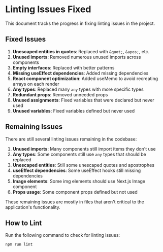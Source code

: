 # Linting Issues Fixed

This document tracks the progress in fixing linting issues in the project.

## Fixed Issues

1. **Unescaped entities in quotes**: Replaced with `&quot;`, `&apos;`, etc.
2. **Unused imports**: Removed numerous unused imports across components
3. **Empty interfaces**: Replaced with better patterns
4. **Missing useEffect dependencies**: Added missing dependencies
5. **React component optimization**: Added useMemo to avoid recreating arrays on each render
6. **Any types**: Replaced many `any` types with more specific types
7. **Redundant props**: Removed unneeded props
8. **Unused assignments**: Fixed variables that were declared but never used
9. **Unused variables**: Fixed variables defined but never used

## Remaining Issues

There are still several linting issues remaining in the codebase:

1. **Unused imports**: Many components still import items they don't use
2. **Any types**: Some components still use `any` types that should be replaced
3. **Unescaped entities**: Still some unescaped quotes and apostrophes
4. **useEffect dependencies**: Some useEffect hooks still missing dependencies
5. **Image elements**: Some img elements should use Next.js Image component
6. **Props usage**: Some component props defined but not used

These remaining issues are mostly in files that aren't critical to the application's functionality.

## How to Lint

Run the following command to check for linting issues:

```bash
npm run lint
```